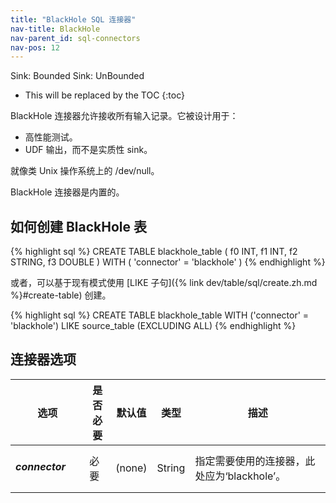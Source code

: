 ```yaml
---
title: "BlackHole SQL 连接器"
nav-title: BlackHole
nav-parent_id: sql-connectors
nav-pos: 12
---
```

<!--
Licensed to the Apache Software Foundation (ASF) under one
or more contributor license agreements.  See the NOTICE file
distributed with this work for additional information
regarding copyright ownership.  The ASF licenses this file
to you under the Apache License, Version 2.0 (the
"License"); you may not use this file except in compliance
with the License.  You may obtain a copy of the License at

  http://www.apache.org/licenses/LICENSE-2.0

Unless required by applicable law or agreed to in writing,
software distributed under the License is distributed on an
"AS IS" BASIS, WITHOUT WARRANTIES OR CONDITIONS OF ANY
KIND, either express or implied.  See the License for the
specific language governing permissions and limitations
under the License.
-->

<span class="label label-primary">Sink: Bounded</span>
<span class="label label-primary">Sink: UnBounded</span>

* This will be replaced by the TOC
{:toc}

BlackHole 连接器允许接收所有输入记录。它被设计用于：

- 高性能测试。
- UDF 输出，而不是实质性 sink。

就像类 Unix 操作系统上的 /dev/null。

BlackHole 连接器是内置的。

如何创建 BlackHole 表
----------------

<div class="codetabs" markdown="1">
<div data-lang="SQL" markdown="1">
{% highlight sql %}
CREATE TABLE blackhole_table (
 f0 INT,
 f1 INT,
 f2 STRING,
 f3 DOUBLE
) WITH (
 'connector' = 'blackhole'
)
{% endhighlight %}
</div>
</div>

或者，可以基于现有模式使用 [LIKE 子句]({% link dev/table/sql/create.zh.md %}#create-table) 创建。

<div class="codetabs" markdown="1">
<div data-lang="SQL" markdown="1">
{% highlight sql %}
CREATE TABLE blackhole_table WITH ('connector' = 'blackhole')
LIKE source_table (EXCLUDING ALL)
{% endhighlight %}
</div>
</div>

连接器选项
----------------

<table class="table table-bordered">
    <thead>
      <tr>
        <th class="text-left" style="width: 25%">选项</th>
        <th class="text-center" style="width: 9%">是否必要</th>
        <th class="text-center" style="width: 7%">默认值</th>
        <th class="text-center" style="width: 10%">类型</th>
        <th class="text-center" style="width: 50%">描述</th>
      </tr>
    </thead>
    <tbody>
    <tr>
      <td><h5>connector</h5></td>
      <td>必要</td>
      <td style="word-wrap: break-word;">(none)</td>
      <td>String</td>
      <td>指定需要使用的连接器，此处应为‘blackhole’。</td>
    </tr>
    </tbody>
</table>
